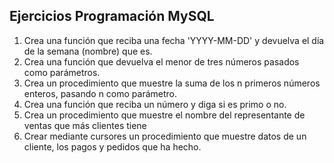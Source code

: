 ## Ejercicios Programación MySQL

1. Crea una función que reciba una fecha 'YYYY-MM-DD' y devuelva el día de la semana (nombre) que es.
2. Crea una función que devuelva el menor de tres números pasados como parámetros.
3. Crea un procedimiento que muestre la suma de los n primeros números enteros, pasando n como parámetro.
4. Crea una función que reciba un número y diga si es primo o no.
5. Crea un procedimiento que muestre el nombre del representante de ventas que más clientes tiene
6. Crear mediante cursores un procedimiento que muestre datos de un cliente, los pagos y pedidos que ha hecho.
